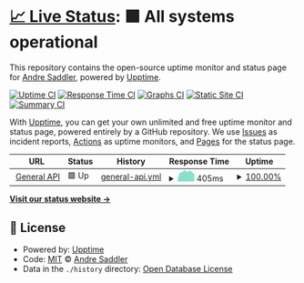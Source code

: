 # [📈 Live Status](https://Rehkloos.github.io/api-status): <!--live status--> **🟩 All systems operational**

This repository contains the open-source uptime monitor and status page for [Andre Saddler](rehkloos.com), powered by [Upptime](https://github.com/upptime/upptime).

[![Uptime CI](https://github.com/Rehkloos/api-status/workflows/Uptime%20CI/badge.svg)](https://github.com/Rehkloos/api-status/actions?query=workflow%3A%22Uptime+CI%22)
[![Response Time CI](https://github.com/Rehkloos/api-status/workflows/Response%20Time%20CI/badge.svg)](https://github.com/Rehkloos/api-status/actions?query=workflow%3A%22Response+Time+CI%22)
[![Graphs CI](https://github.com/Rehkloos/api-status/workflows/Graphs%20CI/badge.svg)](https://github.com/Rehkloos/api-status/actions?query=workflow%3A%22Graphs+CI%22)
[![Static Site CI](https://github.com/Rehkloos/api-status/workflows/Static%20Site%20CI/badge.svg)](https://github.com/Rehkloos/api-status/actions?query=workflow%3A%22Static+Site+CI%22)
[![Summary CI](https://github.com/Rehkloos/api-status/workflows/Summary%20CI/badge.svg)](https://github.com/Rehkloos/api-status/actions?query=workflow%3A%22Summary+CI%22)

With [Upptime](https://upptime.js.org), you can get your own unlimited and free uptime monitor and status page, powered entirely by a GitHub repository. We use [Issues](https://github.com/Rehkloos/api-status/issues) as incident reports, [Actions](https://github.com/Rehkloos/api-status/actions) as uptime monitors, and [Pages](https://Rehkloos.github.io/api-status) for the status page.

<!--start: status pages-->
<!-- This summary is generated by Upptime (https://github.com/upptime/upptime) -->
<!-- Do not edit this manually, your changes will be overwritten -->
<!-- prettier-ignore -->
| URL | Status | History | Response Time | Uptime |
| --- | ------ | ------- | ------------- | ------ |
| <img alt="" src="https://favicons.githubusercontent.com/api.rehkloos.com" height="13"> [General API](https://api.rehkloos.com) | 🟩 Up | [general-api.yml](https://github.com/Rehkloos/api-status/commits/HEAD/history/general-api.yml) | <details><summary><img alt="Response time graph" src="./graphs/general-api/response-time-week.png" height="20"> 405ms</summary><br><a href="https://Rehkloos.github.io/api-status/history/general-api"><img alt="Response time 400" src="https://img.shields.io/endpoint?url=https%3A%2F%2Fraw.githubusercontent.com%2FRehkloos%2Fapi-status%2FHEAD%2Fapi%2Fgeneral-api%2Fresponse-time.json"></a><br><a href="https://Rehkloos.github.io/api-status/history/general-api"><img alt="24-hour response time 302" src="https://img.shields.io/endpoint?url=https%3A%2F%2Fraw.githubusercontent.com%2FRehkloos%2Fapi-status%2FHEAD%2Fapi%2Fgeneral-api%2Fresponse-time-day.json"></a><br><a href="https://Rehkloos.github.io/api-status/history/general-api"><img alt="7-day response time 405" src="https://img.shields.io/endpoint?url=https%3A%2F%2Fraw.githubusercontent.com%2FRehkloos%2Fapi-status%2FHEAD%2Fapi%2Fgeneral-api%2Fresponse-time-week.json"></a><br><a href="https://Rehkloos.github.io/api-status/history/general-api"><img alt="30-day response time 400" src="https://img.shields.io/endpoint?url=https%3A%2F%2Fraw.githubusercontent.com%2FRehkloos%2Fapi-status%2FHEAD%2Fapi%2Fgeneral-api%2Fresponse-time-month.json"></a><br><a href="https://Rehkloos.github.io/api-status/history/general-api"><img alt="1-year response time 400" src="https://img.shields.io/endpoint?url=https%3A%2F%2Fraw.githubusercontent.com%2FRehkloos%2Fapi-status%2FHEAD%2Fapi%2Fgeneral-api%2Fresponse-time-year.json"></a></details> | <details><summary><a href="https://Rehkloos.github.io/api-status/history/general-api">100.00%</a></summary><a href="https://Rehkloos.github.io/api-status/history/general-api"><img alt="All-time uptime 100.00%" src="https://img.shields.io/endpoint?url=https%3A%2F%2Fraw.githubusercontent.com%2FRehkloos%2Fapi-status%2FHEAD%2Fapi%2Fgeneral-api%2Fuptime.json"></a><br><a href="https://Rehkloos.github.io/api-status/history/general-api"><img alt="24-hour uptime 100.00%" src="https://img.shields.io/endpoint?url=https%3A%2F%2Fraw.githubusercontent.com%2FRehkloos%2Fapi-status%2FHEAD%2Fapi%2Fgeneral-api%2Fuptime-day.json"></a><br><a href="https://Rehkloos.github.io/api-status/history/general-api"><img alt="7-day uptime 100.00%" src="https://img.shields.io/endpoint?url=https%3A%2F%2Fraw.githubusercontent.com%2FRehkloos%2Fapi-status%2FHEAD%2Fapi%2Fgeneral-api%2Fuptime-week.json"></a><br><a href="https://Rehkloos.github.io/api-status/history/general-api"><img alt="30-day uptime 100.00%" src="https://img.shields.io/endpoint?url=https%3A%2F%2Fraw.githubusercontent.com%2FRehkloos%2Fapi-status%2FHEAD%2Fapi%2Fgeneral-api%2Fuptime-month.json"></a><br><a href="https://Rehkloos.github.io/api-status/history/general-api"><img alt="1-year uptime 100.00%" src="https://img.shields.io/endpoint?url=https%3A%2F%2Fraw.githubusercontent.com%2FRehkloos%2Fapi-status%2FHEAD%2Fapi%2Fgeneral-api%2Fuptime-year.json"></a></details>

<!--end: status pages-->

[**Visit our status website →**](https://Rehkloos.github.io/api-status)

## 📄 License

- Powered by: [Upptime](https://github.com/upptime/upptime)
- Code: [MIT](./LICENSE) © [Andre Saddler](rehkloos.com)
- Data in the `./history` directory: [Open Database License](https://opendatacommons.org/licenses/odbl/1-0/)
